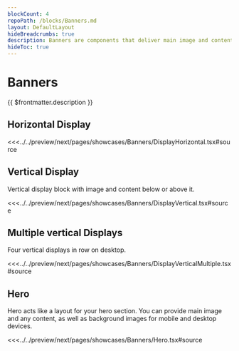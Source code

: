 ```yaml
---
blockCount: 4
repoPath: /blocks/Banners.md
layout: DefaultLayout
hideBreadcrumbs: true
description: Banners are components that deliver main image and content in various configurations.
hideToc: true
---
```

# Banners

{{ $frontmatter.description }}

## Horizontal Display

<Showcase showcase-name="Banners/DisplayHorizontal" style="min-height:800px">

<<<../../preview/next/pages/showcases/Banners/DisplayHorizontal.tsx#source

</Showcase>

## Vertical Display

Vertical display block with image and content below or above it.

<Showcase showcase-name="Banners/DisplayVertical" style="min-height: 800px;">
<<<../../preview/next/pages/showcases/Banners/DisplayVertical.tsx#source
</Showcase>

## Multiple vertical Displays

Four vertical displays in row on desktop.

<Showcase showcase-name="Banners/DisplayVerticalMultiple" style="min-height: 750px;">
<<<../../preview/next/pages/showcases/Banners/DisplayVerticalMultiple.tsx#source
</Showcase>

## Hero

Hero acts like a layout for your hero section. You can provide main image and any content, as well as background images for mobile and desktop devices.

<Showcase showcase-name="Banners/Hero" style="min-height:620px">

<<<../../preview/next/pages/showcases/Banners/Hero.tsx#source

</Showcase>
